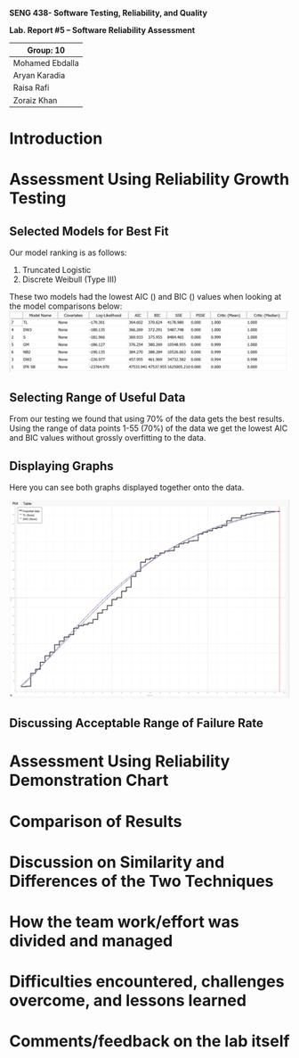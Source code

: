 **SENG 438- Software Testing, Reliability, and Quality**

**Lab. Report \#5 – Software Reliability Assessment**

| Group: 10    |
|-----------------|
| Mohamed Ebdalla                |   
| Aryan Karadia              |   
| Raisa Rafi               |   
| Zoraiz Khan             |   

# Introduction

# 

# Assessment Using Reliability Growth Testing 

## Selected Models for Best Fit

Our model ranking is as follows:

1. Truncated Logistic
2. Discrete Weibull (Type III)

These two models had the lowest AIC () and BIC () values when looking at the model comparisons below:
![alt text](media/model_comparison.png)

## Selecting Range of Useful Data

From our testing we found that using 70% of the data gets the best results. Using the range of data points 1-55 (70%) of the data we get the lowest AIC and BIC values without grossly overfitting to the data.

## Displaying Graphs

Here you can see both graphs displayed together onto the data.

![alt text](media/image.png)

## Discussing Acceptable Range of Failure Rate


# Assessment Using Reliability Demonstration Chart 

# 

# Comparison of Results

# Discussion on Similarity and Differences of the Two Techniques

# How the team work/effort was divided and managed

# 

# Difficulties encountered, challenges overcome, and lessons learned

# Comments/feedback on the lab itself
